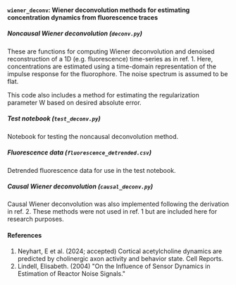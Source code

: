 #### ```wiener_deconv```: Wiener deconvolution methods for estimating concentration dynamics from fluorescence traces

##### Noncausal Wiener deconvolution (```deconv.py```)
These are functions for computing Wiener deconvolution and denoised reconstruction of a 1D (e.g. fluorescence) time-series as in ref. 1. Here, concentrations are estimated using a time-domain representation of the
impulse response for the fluorophore. The noise spectrum is assumed to be flat.

This code also includes a method for estimating the regularization parameter W based on desired absolute error. 

##### Test notebook (```test_deconv.py```)
Notebook for testing the noncausal deconvolution method.

##### Fluorescence data (```fluorescence_detrended.csv```)
Detrended fluorescence data for use in the test notebook.

##### Causal Wiener deconvolution (```causal_deconv.py```)
Causal Wiener deconvolution was also implemented following the derivation in ref. 2. These methods were not used in ref. 1 but are included here for research purposes. 

#### References
1) Neyhart, E et al. (2024; accepted) Cortical acetylcholine dynamics are predicted by cholinergic axon activity and behavior state. Cell Reports.
2) Lindell, Elisabeth. (2004) "On the Influence of Sensor Dynamics in Estimation of Reactor Noise Signals." 
